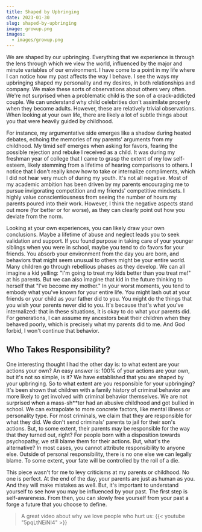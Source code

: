 ```yaml
---
title: Shaped by Upbringing
date: 2023-01-30
slug: shaped-by-upbringing
image: growup.png
images:
  - images/growup.png
---
```


We are shaped by our upbringing. Everything that we experience is through the lens through which we view the world, influenced by the major and minute variables of our environment. I have come to a point in my life where I can notice how my past affects the way I behave. I see the ways my upbringing shaped my personality and my desires, in both relationships and company. We make these sorts of observations about others very often. We're not surprised when a problematic child is the son of a crack-addicted couple. We can understand why child celebrities don't assimilate properly when they become adults. However, these are relatively trivial observations. When looking at your own life, there are likely a lot of subtle things about you that were heavily guided by childhood. 

For instance, my argumentative side emerges like a shadow during heated debates, echoing the memories of my parents' arguments from my childhood. My timid self emerges when asking for favors, fearing the possible rejection and rebuke I received as a child. It was during my freshman year of college that I came to grasp the extent of my low self-esteem, likely stemming from a lifetime of hearing comparisons to others. I notice that I don't really know how to take or internalize compliments, which I did not hear very much of during my youth. It's not all negative. Most of my academic ambition has been driven by my parents encouraging me to pursue invigorating competition and my friends' competitive mindsets. I highly value conscientiousness from seeing the number of hours my parents poured into their work. However, I think the negative aspects stand out more (for better or for worse), as they can clearly point out how you deviate from the norm. 

Looking at your own experiences, you can likely draw your own conclusions. Maybe a lifetime of abuse and neglect leads you to seek validation and support. If you found purpose in taking care of your younger siblings when you were in school, maybe you tend to do favors for your friends. You absorb your environment from the day you are born, and behaviors that might seem unusual to others might be your entire world. Many children go through rebellious phases as they develop. We can all imagine a kid yelling: "I'm going to treat my kids better than you treat me!" at his parents. But we can also imagine that kid in the future thinking to herself that "I've become my mother." In your worst moments, you tend to embody what you've known for your entire life. You might lash out at your friends or your child as your father did to you. You might do the things that you wish your parents never did to you. It's because that's what you've internalized: that in these situations, it is okay to do what your parents did. For generations, I can assume my ancestors beat their children when they behaved poorly, which is precisely what my parents did to me. And God forbid, I won't continue that behavior. 

## Who Takes Responsibility?
One interesting thought I had the other day is: to what extent are your actions your own? An easy answer is: 100% of your actions are your own, but it's not so simple, is it? We have established that you are shaped by your upbringing. So to what extent are you responsible for your upbringing? It's been shown that children with a family history of criminal behavior are more likely to get involved with criminal behavior themselves. We are not surprised when a mass-sh**ter had an abusive childhood and got bullied in school. We can extrapolate to more concrete factors, like mental illness or personality type. For most criminals, we claim that they are responsible for what they did. We don't send criminals' parents to jail for their son's actions. But, to some extent, their parents may be responsible for the way that they turned out, right? For people born with a disposition towards psychopathy, we still blame them for their actions. But, what's the alternative? In most cases, you cannot attribute responsibility to anyone else. Outside of personal responsibility, there is no one else we can legally blame. To some extent, your fate will be controlled by the roll of a die. 

This piece wasn't for me to levy criticisms at my parents or childhood. No one is perfect. At the end of the day, your parents are just as human as you. And they will make mistakes as well. But, it's important to understand yourself to see how you may be influenced by your past. The first step is self-awareness. From then, you can slowly free yourself from your past a forge a future that you choose to define.

> A great video about why we love people who hurt us: 
> {{< youtube "5pqLtNEiNI4" >}}
